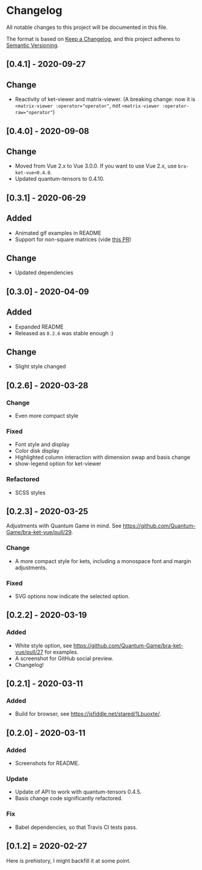 # Changelog

All notable changes to this project will be documented in this file.

The format is based on [Keep a Changelog](https://keepachangelog.com/en/1.0.0/),
and this project adheres to [Semantic Versioning](https://semver.org/spec/v2.0.0.html).

## [0.4.1] - 2020-09-27

## Change

* Reactivity of ket-viewer and matrix-viewer. (A breaking change: now it is `<matrix-viewer :operator="operator"`, not `<matrix-viewer :operator-raw="operator"`)

## [0.4.0] - 2020-09-08

## Change

* Moved from Vue 2.x to Vue 3.0.0. If you want to use Vue 2.x, use `bra-ket-vue<0.4.0`.
* Updated quantum-tensors to 0.4.10.

## [0.3.1] - 2020-06-29

## Added

* Animated gif examples in README
* Support for non-square matrices (vide [this PR](https://github.com/Quantum-Game/bra-ket-vue/pull/40))

## Change

* Updated dependencies

## [0.3.0] - 2020-04-09

## Added

* Expanded README
* Released as `0.2.6` was stable enough :)

## Change

* Slight style changed

## [0.2.6] - 2020-03-28

### Change

* Even more compact style

### Fixed

* Font style and display
* Color disk display
* Highlighted column interaction with dimension swap and basis change
* show-legend option for ket-viewer

### Refactored

* SCSS styles

## [0.2.3] - 2020-03-25

Adjustments with Quantum Game in mind. See https://github.com/Quantum-Game/bra-ket-vue/pull/29.

### Change

- A more compact style for kets, including a monospace font and margin adjustments.

### Fixed

- SVG options now indicate the selected option.

## [0.2.2] - 2020-03-19

### Added

- White style option, see https://github.com/Quantum-Game/bra-ket-vue/pull/27 for examples.
- A screenshot for GitHub social preview.
- Changelog!

## [0.2.1] - 2020-03-11

### Added

- Build for browser, see https://jsfiddle.net/stared/1Lbuoxte/.

## [0.2.0] - 2020-03-11

### Added

- Screenshots for README.

### Update

- Update of API to work with quantum-tensors 0.4.5.
- Basis change code significantly refactored.

### Fix

- Babel dependencies, so that Travis CI tests pass.

## [0.1.2] = 2020-02-27

Here is prehistory, I might backfill it at some point.